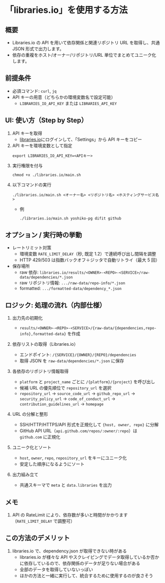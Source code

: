 # 「libraries.io」を使用する方法

## 概要

- Libraries.io の API を用いて依存関係と関連リポジトリ URL を取得し、共通 JSON 形式で出力します。
- 依存の重複をホスト/オーナー/リポジトリ/URL 単位でまとめてユニーク化します。

## 前提条件

- 必須コマンド: `curl`, `jq`
- API キーの用意（どちらかの環境変数名で設定可能）
  - `LIBRARIES_IO_API_KEY` または `LIBRARIES_API_KEY`

## UI: 使い方（Step by Step）

1. API キーを取得
   - [libraries.io](https://libraries.io/account)にログインして、「Settings」から API キーをコピー
2. API キーを環境変数として指定
   ```shell
   export LIBRARIES_IO_API_KEY=<APIキー>
   ```
3. 実行権限を付与
   ```shell
   chmod +x ./libraries.io/main.sh
   ```
4. 以下コマンドの実行
   ```shell
   ./libraries.io/main.sh <オーナー名> <リポジトリ名> <ホスティングサービス名>
   ```
   - 例
     ```bash
     ./libraries.io/main.sh yoshiko-pg difit github
     ```

## オプション / 実行時の挙動

- レートリミット対策
  - 環境変数 `RATE_LIMIT_DELAY`（秒, 既定 1.2）で連続呼び出し間隔を調整
  - HTTP 429/503 は指数バックオフ＋ジッタで自動リトライ（最大 5 回）
- 保存場所
  - raw 依存: `libraries.io/results/<OWNER>-<REPO>-<SERVICE>/raw-data/dependencies/*.json`
  - raw リポジトリ情報: `.../raw-data/repo-info/*.json`
  - formatted: `.../formatted-data/dependency_*.json`

## ロジック: 処理の流れ（内部仕様）

1. 出力先の初期化

   - `results/<OWNER>-<REPO>-<SERVICE>/{raw-data/{dependencies,repo-info},formatted-data}` を作成

2. 依存リストの取得（Libraries.io）

   - エンドポイント: `/{SERVICE}/{OWNER}/{REPO}/dependencies`
   - 取得 JSON を `raw-data/dependencies/*.json` に保存

3. 各依存のリポジトリ情報取得

   - `platform` と `project_name` ごとに `/{platform}/{project}` を呼び出し
   - 候補 URL の優先順位で `repository_url` を選択
   - `repository_url` → `source_code_url` → `github_repo_url` → `security_policy_url` → `code_of_conduct_url` → `contribution_guidelines_url` → `homepage`

4. URL の分解と整形

   - SSH/HTTP/HTTPS/API 形式を正規化して `{host, owner, repo}` に分解
   - GitHub API URL（`api.github.com/repos/:owner/:repo`）は `github.com` に正規化

5. ユニーク化とソート

   - `host`, `owner`, `repo`, `repository_url` をキーにユニーク化
   - 安定した順序になるようにソート

6. 出力組み立て

   - 共通スキーマで `meta` と `data.libraries` を出力

## メモ

1. API の RateLimit により、依存数が多いと時間がかかります（`RATE_LIMIT_DELAY` で調整可）

## この方法のデメリット

1. libraries.io で、dependency.json が取得できない時がある
   - libraries.io が様々な API やスクレイピングでデータ取得しているか否かに依存しているので、依存関係のデータが足りない場合がある
   - 全部のデータを取得していないっぽい
   - ほかの方法と一緒に実行して、統合するために使用するのが良さそう
